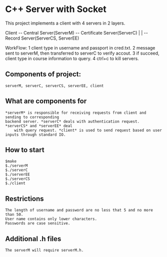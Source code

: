 # C++ Server with Socket
This project implements a client with 4 servers in 2 layers.

Client -- Central Server(ServerM) -- Certificate Server(ServerC)
                                    |
                                    |
                                    -- Record Server(ServerCS, ServerEE)
                                
WorkFlow:
    1 client type in username and passport in cred.txt.
    2 message sent to serverM, then transferred to serverC to verify accout.
    3 if succeed, client type in course information to query.
    4 ctrl+c to kill servers.

## Components of project:
    serverM, serverC, serverCS, serverEE, client

## What are components for

    *serverM* is responsible for receiving requests from client and sending to corresponding
    backend server. *serverC* deals with authentication request. *serverCS* and *serverEE* deal 
        with query request. *client* is used to send request based on user inputs through standard IO.

## How to start
    $make
    $./serverM
    $./serverC
    $./serverEE
    $./serverCS
    $./client

## Restrictions
    The length of username and password are no less that 5 and no more than 50.
    User name contains only lower characters.
    Passwords are case sensitive.

## Additional .h files
    The serverM will require serverM.h.

